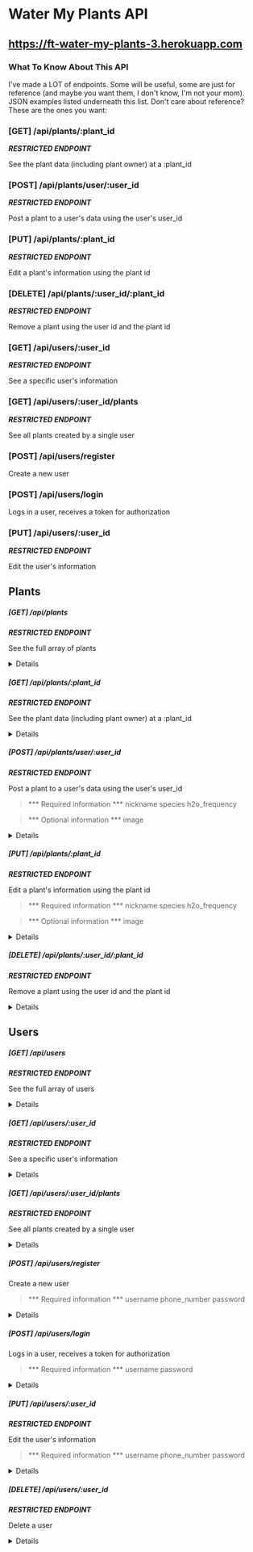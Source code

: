 # Water My Plants API
## https://ft-water-my-plants-3.herokuapp.com
### What To Know About This API
I've made a LOT of endpoints. Some will be useful, some are just for reference (and maybe you want them, I don't know, I'm not your mom). JSON examples listed underneath this list. Don't care about reference? These are the ones you want:

### [GET] /api/plants/:plant_id
***RESTRICTED ENDPOINT***

See the plant data (including plant owner) at a :plant_id

### [POST] /api/plants/user/:user_id
***RESTRICTED ENDPOINT***

Post a plant to a user's data using the user's user_id

### [PUT] /api/plants/:plant_id
***RESTRICTED ENDPOINT***

Edit a plant's information using the plant id

### [DELETE] /api/plants/:user_id/:plant_id
***RESTRICTED ENDPOINT***

Remove a plant using the user id and the plant id 

### [GET] /api/users/:user_id
***RESTRICTED ENDPOINT***

See a specific user's information

### [GET] /api/users/:user_id/plants
***RESTRICTED ENDPOINT***

See all plants created by a single user

### [POST] /api/users/register
Create a new user

### [POST] /api/users/login
Logs in a user, receives a token for authorization

### [PUT] /api/users/:user_id
***RESTRICTED ENDPOINT***

Edit the user's information

## Plants
##### [GET] /api/plants
***RESTRICTED ENDPOINT***

See the full array of plants
<details>

```JSON
[
    {
        "plant_id": 1,
        "nickname": "Fish",
        "species": "gillyweed",
        "h2o_frequency": 3,
        "image": null,
        "plant_owner_id": 1,
        "plant_owner": "connie"
    },
    {
        "plant_id": 2,
        "nickname": "Tailss",
        "species": "dirigible plum",
        "h2o_frequency": 3,
        "image": null,
        "plant_owner_id": 2,
        "plant_owner": "michael"
    },
    {
        "plant_id": 3,
        "nickname": "Tyke",
        "species": "mandrake",
        "h2o_frequency": 3,
        "image": null,
        "plant_owner_id": 3,
        "plant_owner": "dave"
    },
    {
        "plant_id": 4,
        "nickname": "Pussy Patty",
        "species": "bubotuber",
        "h2o_frequency": 3,
        "image": null,
        "plant_owner_id": 4,
        "plant_owner": "veronica"
    },
    {
        "plant_id": 5,
        "nickname": "Wiggles",
        "species": "venomous tentacula",
        "h2o_frequency": 3,
        "image": null,
        "plant_owner_id": 5,
        "plant_owner": "jonathan"
    },
    {
        "plant_id": 6,
        "nickname": "Turtle",
        "species": "shrivelpig",
        "h2o_frequency": 3,
        "image": null,
        "plant_owner_id": 6,
        "plant_owner": "daniel"
    }
]
```

</details>

##### [GET] /api/plants/:plant_id
***RESTRICTED ENDPOINT***

See the plant data (including plant owner) at a :plant_id
<details>

/api/plants/1

```JSON
{
    "plant_id": 1,
    "nickname": "Fish",
    "species": "gillyweed",
    "h2o_frequency": 3,
    "image": null,
    "plant_owner_id": 1,
    "plant_owner": "connie"
}
```

</details>

##### [POST] /api/plants/user/:user_id
***RESTRICTED ENDPOINT***

Post a plant to a user's data using the user's user_id

> *** Required information ***
> nickname
> species
> h2o_frequency

> *** Optional information ***
> image

<details>

/api/plants/user/2

```JSON
{
    "plant_id": 9,
    "nickname": "Spike",
    "species": "cactus",
    "h2o_frequency": 1200,
    "image": null
}
```

</details>

##### [PUT] /api/plants/:plant_id
***RESTRICTED ENDPOINT***

Edit a plant's information using the plant id

> *** Required information ***
> nickname
> species
> h2o_frequency

> *** Optional information ***
> image

<details>

/api/plants/user/2/9

```JSON
{
    "nickname": "Spikey",
    "species": "cactus",
    "h2o_frequency": 1200
}
```

</details>

##### [DELETE] /api/plants/:user_id/:plant_id
***RESTRICTED ENDPOINT***

Remove a plant using the user id and the plant id
<details>

/api/plants/user/2/9

```JSON
{
    "message": "Did your plant die? That's okay. I'm only judging you the slightest bit."
}
```

</details>

## Users
##### [GET] /api/users
***RESTRICTED ENDPOINT***

See the full array of users
<details>

```JSON
[
    {
        "user_id": 1,
        "username": "connie",
        "phone_number": "1118675309"
    },
    {
        "user_id": 2,
        "username": "michael",
        "phone_number": "2228675309"
    },
    {
        "user_id": 3,
        "username": "dave",
        "phone_number": "3338675309"
    },
    {
        "user_id": 4,
        "username": "veronica",
        "phone_number": "4448675309"
    },
    {
        "user_id": 5,
        "username": "jonathan",
        "phone_number": "5558675309"
    },
    {
        "user_id": 6,
        "username": "daniel",
        "phone_number": "6668675309"
    }
]
```

</details>

##### [GET] /api/users/:user_id
***RESTRICTED ENDPOINT***

See a specific user's information
<details>

```JSON
{
    "user_id": 3,
    "username": "dave",
    "phone_number": "3338675309"
}
```

</details>

##### [GET] /api/users/:user_id/plants
***RESTRICTED ENDPOINT***

See all plants created by a single user
<details>

```JSON
[
    {
        "plant_id": 3,
        "nickname": "Tyke",
        "species": "mandrake",
        "h2o_frequency": 3,
        "image": null
    }
]
```

</details>

##### [POST] /api/users/register
Create a new user

> *** Required information ***
> username
> phone_number
> password

<details>

```JSON
{
    "user_id": 7,
    "username": "gabe",
    "phone_number": "7778675309"
}
```

</details>

##### [POST] /api/users/login
Logs in a user, receives a token for authorization

> *** Required information ***
> username
> password

<details>

```JSON
{
    "message": "Login successful",
    "token": "eyJhbGciOiJIUzI1NiIsInR5cCI6IkpXVCJ9.eyJ1c2VybmFtZSI6ImdhYmUiLCJpYXQiOjE2MjE2NjEwODMsImV4cCI6MTYyMTc0NzQ4M30.7VWM3Q1JWAgw-HWKpDCu2GZN4AzVlkA-FUZoEIO0oZg"
}
```

</details>

##### [PUT] /api/users/:user_id
***RESTRICTED ENDPOINT***

Edit the user's information

> *** Required information ***
> username
> phone_number
> password

<details>

```JSON
{
    "username": "gabe",
    "password": "password",
    "phone_number": 7778675308
}
```

</details>

##### [DELETE] /api/users/:user_id
***RESTRICTED ENDPOINT***

Delete a user
<details>

```JSON
{
    "message": "Sorry you hate plants."
}
```

</details>